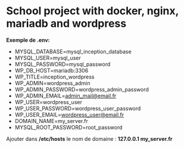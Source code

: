 # School project with docker, nginx, mariadb and wordpress

**Exemple de .env:**

- MYSQL_DATABASE=mysql_inception_database
- MYSQL_USER=mysql_user
- MYSQL_PASSWORD=mysql_password
- WP_DB_HOST=mariadb:3306
- WP_TITLE=inception_wordpress
- WP_ADMIN=wordpress_admin
- WP_ADMIN_PASSWORD=wordpress_admin_password
- WP_ADMIN_EMAIL=admin_mail@email.fr
- WP_USER=wordpress_user
- WP_USER_PASSWORD=wordpress_user_password
- WP_USER_EMAIL=wordpress_user@email.fr
- DOMAIN_NAME=my_server.fr
- MYSQL_ROOT_PASSWORD=root_password

Ajouter dans **/etc/hosts** le nom de domaine : **127.0.0.1 my_server.fr**
